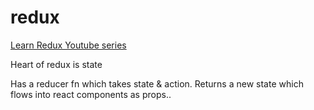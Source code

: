 # redux
[Learn Redux Youtube series](http://bit.ly/1USXO6n)

Heart of redux is state

Has a reducer fn which takes state & action. Returns a new state which flows into react components as props..
